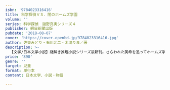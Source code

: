 ```yaml
---
isbn: '9784023316416'
title: 科学探偵ＶＳ．闇のホームズ学園
volume: ''
series: 科学探偵　謎野真実シリーズ４
publisher: 朝日新聞出版
pubdate: '2018-08-07'
cover: 'https://cover.openbd.jp/9784023316416.jpg'
author: 佐東みどり・石川北二・木滝りま／著
description: >-
  【文学/日本文学小説】謎解き推理小説シリーズ最新刊。さらわれた美希を追ってホームズ学園にやってきた真実と健太。そこに待ち受けていたのは、凛と「ホームズ学園の四天王」たちだった。彼らは、真実に科学推理勝負を挑んでくる。
price: '890'
genre: ''
target: 児童
format: 単行本
content: 日本文学、小説・物語

---
```

